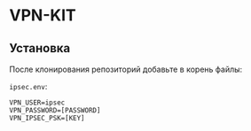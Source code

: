 # VPN-KIT

## Установка
После клонирования репозиторий добавьте в корень файлы:

`ipsec.env`:

```env
VPN_USER=ipsec
VPN_PASSWORD=[PASSWORD]
VPN_IPSEC_PSK=[KEY]
```